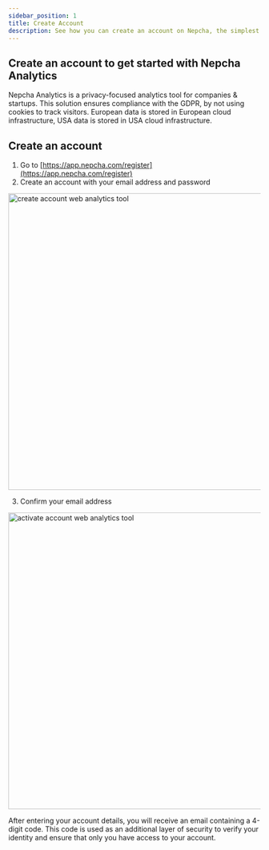 ```yaml
---
sidebar_position: 1
title: Create Account
description: See how you can create an account on Nepcha, the simplest privacy-focused web analytics tool for companies & startups that works as an alternative for Google Analytics.
---
```


<head>
  <title>How to Create Account - Nepcha Analytics Documentation</title>
</head>

## Create an account to get started with Nepcha Analytics

Nepcha Analytics is a privacy-focused analytics tool for companies & startups. This solution ensures compliance with the GDPR, by not using cookies to track visitors. European data is stored in European cloud infrastructure, USA data is stored in USA cloud infrastructure.

## Create an account

1. Go to [https://app.nepcha.com/register](https://app.nepcha.com/register)
2. Create an account with your email address and password
<img src="/img/docs/nepcha-register.png" width="592" title="create account web analytics tool" alt="create account web analytics tool" />

3. Confirm your email address
<img src="/img/docs/nepcha-activate-account.png" width="592" title="activate account web analytics tool" alt="activate account web analytics tool" />

After entering your account details, you will receive an email containing a 4-digit code. This code is used as an additional layer of security to verify your identity and ensure that only you have access to your account.
